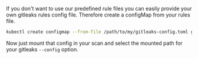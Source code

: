 <!--
SPDX-FileCopyrightText: 2021 iteratec GmbH

SPDX-License-Identifier: Apache-2.0
-->

If you don't want to use our predefined rule files you can easily provide your own
gitleaks rules config file. Therefore create a configMap from your rules file.

```bash
kubectl create configmap --from-file /path/to/my/gitleaks-config.toml gitleaks-config
```

Now just mount that config in your scan and select the mounted path for your gitleaks 
`--config` option.
